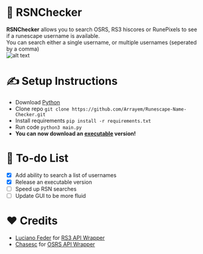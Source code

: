 # 🔎 RSNChecker
<strong>RSNChecker</strong> allows you to search OSRS, RS3 hiscores or RunePixels to see if a runescape username is available. <br />
You can search either a single username, or multiple usernames (seperated by a comma) <br /> 
![alt text](https://github.com/Arrayem/Runescape-Name-Checker/blob/main/images/gif.gif)


# ✍️ Setup Instructions
+ Download [Python](https://www.python.org/)
+ Clone repo `git clone https://github.com/Arrayem/Runescape-Name-Checker.git`
+ Install requirements `pip install -r requirements.txt`
+ Run code `python3 main.py` <br />
+ **You can now download an [executable](https://github.com/Arrayem/RSNChecker/releases/download/Latest/RSNChecker.exe) version!**

# 🔮 To-do List
- [x] Add ability to search a list of usernames
- [x] Release an executable version
- [ ] Speed up RSN searches
- [ ] Update GUI to be more fluid

# ❤️ Credits
+ [Luciano Feder](https://github.com/lucianofeder) for [RS3 API Wrapper](https://github.com/lucianofeder/runescape3-api-wrapper)
+ [Chasesc](https://github.com/Chasesc) for [OSRS API Wrapper](https://github.com/Chasesc/OSRS-API-Wrapper)


